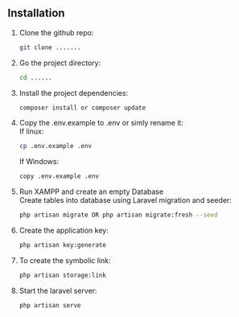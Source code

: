 ## Installation

1. Clone the github repo:

    ```bash
    git clone .......
    ```

2. Go the project directory:

    ```bash
    cd ......
    ```

3. Install the project dependencies:
    ```bash
    composer install or composer update
    ```
4. Copy the .env.example to .env or simly rename it:
   </br>If linux:
    ```bash
    cp .env.example .env
    ```
    If Windows:
    ```bash
    copy .env.example .env
    ```
5. Run XAMPP and create an empty Database
   </br>Create tables into database using Laravel migration and seeder:
    ```bash
    php artisan migrate OR php artisan migrate:fresh --seed
    ```
6. Create the application key:
    ```bash
    php artisan key:generate
    ```
7. To create the symbolic link:
    ```bash
    php artisan storage:link
    ```
8. Start the laravel server:
    ```bash
    php artisan serve
    ```

